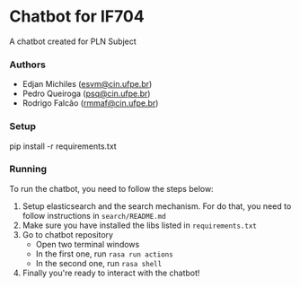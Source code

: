 # Chatbot for IF704

A chatbot created for PLN Subject

### Authors

* Edjan Michiles (esvm@cin.ufpe.br)
* Pedro Queiroga (psq@cin.ufpe.br)
* Rodrigo Falcão (rmmaf@cin.ufpe.br)

### Setup
pip install -r requirements.txt

### Running

To run the chatbot, you need to follow the steps below:

1. Setup elasticsearch and the search mechanism. For do that, you need to follow instructions in `search/README.md`
2. Make sure you have installed the libs listed in `requirements.txt`
3. Go to chatbot repository
    - Open two terminal windows
    - In the first one, run `rasa run actions`
    - In the second one, run `rasa shell`
4. Finally you're ready to interact with the chatbot!
